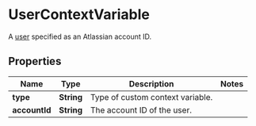 

# UserContextVariable

A [user](https://developer.atlassian.com/cloud/jira/platform/jira-expressions-type-reference#user) specified as an Atlassian account ID.

## Properties

| Name | Type | Description | Notes |
|------------ | ------------- | ------------- | -------------|
|**type** | **String** | Type of custom context variable. |  |
|**accountId** | **String** | The account ID of the user. |  |



